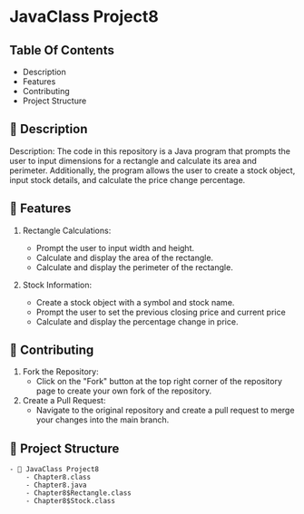 # JavaClass Project8

## Table Of Contents
- Description
- Features
- Contributing
- Project Structure

## 📖 Description
Description: The code in this repository is a Java program that prompts the user to input dimensions for a rectangle and calculate its area and perimeter. Additionally, the program allows the user to create a stock object, input stock details, and calculate the price change percentage.

## 🚀 Features
1. Rectangle Calculations:
    - Prompt the user to input width and height.
    - Calculate and display the area of the rectangle.
    - Calculate and display the perimeter of the rectangle.

2. Stock Information:
    - Create a stock object with a symbol and stock name.
    - Prompt the user to set the previous closing price and current price
    - Calculate and display the percentage change in price.

## 🤝 Contributing
1. Fork the Repository:
    - Click on the "Fork" button at the top right corner of the repository page to create your own fork of the repository.
2. Create a Pull Request:
    - Navigate to the original repository and create a pull request to merge your changes into the main branch.

## 📂 Project Structure
    - 📂 JavaClass Project8
        - Chapter8.class
        - Chapter8.java
        - Chapter8$Rectangle.class
        - Chapter8$Stock.class
